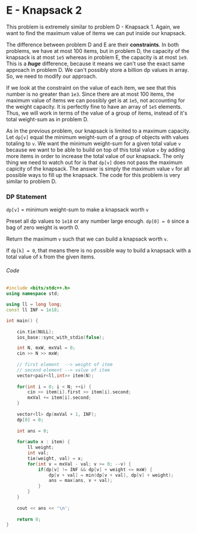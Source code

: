 # E - Knapsack 2

This problem is extremely similar to problem D - Knapsack 1. Again, we want to find the maximum value of items we can put inside our knapsack.

The difference between problem D and E are their **constraints**. In both problems, we have at most 100 items, but in problem D, the capacity of the knapsack is at most ```1e5``` whereas in problem E, the capacity is at most ```1e9```. This is a ***huge*** difference, because it means we can't use the exact same approach in problem D. 
We can't possibly store a billion dp values in array. So, we need to modify our approach.

If we look at the constraint on the value of each item, we see that this number is no greater than ```1e3```. Since there are at most 100 items, the maximum value of items
we can possibly get is at ```1e5```, not accounting for the weight capacity. It is perfectly fine to have an array of ```1e5``` elements. Thus, we will work in terms of the value of a group of items, instead of it's total weight-sum as in problem D.

As in the previous problem, our knapsack is limited to a maximum capacity. Let ```dp[v]``` equal the minimum weight-sum of a group of objects with values totaling to ```v```.
We want the minimum weight-sum for a given total value ```v``` because we want to be able to build on top of this total value ```v``` by adding more items in order to 
increase the total value of our knapsack. The only thing we need to watch out for is that ```dp[v]``` does not pass the maximum capicity of the knapsack. The answer is simply the maximum value ```v``` for all possible ways to fill up the knapsack. The code for this problem is very similar to problem D.

### DP Statement

`dp[v]` = minimum weight-sum to make a knapsack worth ```v```

Preset all dp values to ```1e18``` or any number large enough. ```dp[0] = 0``` since a bag of zero weight is worth 0.

Return the maximum ```v``` such that we can build a knapsack worth ```v```.

If ```dp[k] = 0```, that means there is no possible way to build a knapsack with a total value of ```k``` from the given items.

###### Code
```cpp
#include <bits/stdc++.h>
using namespace std;

using ll = long long;
const ll INF = 1e18;

int main() {
	
	cin.tie(NULL);
	ios_base::sync_with_stdio(false);

	int N, mxW, mxVal = 0;
	cin >> N >> mxW;
	
	// first element  --> weight of item
	// second element --> value of item
	vector<pair<ll,int>> item(N);
	
	for(int i = 0; i < N; ++i) {
		cin >> item[i].first >> item[i].second;
		mxVal += item[i].second;
	}
	
	vector<ll> dp(mxVal + 1, INF);
	dp[0] = 0;
	
	int ans = 0;
		
	for(auto x : item) {
		ll weight;
		int val;
		tie(weight, val) = x;
		for(int v = mxVal - val; v >= 0; --v) {
			if(dp[v] != INF && dp[v] + weight <= mxW) {
				dp[v + val] = min(dp[v + val], dp[v] + weight);
				ans = max(ans, v + val);
			}
		}
	}
	
	cout << ans << '\n';
	
	return 0;
}
```
